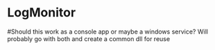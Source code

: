 # LogMonitor
#Should this work as a console app or maybe a windows service? Will probably go with both and create a common dll for reuse